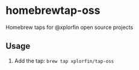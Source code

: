 # homebrewtap-oss
Homebrew taps for @xplorfin open source projects

## Usage

1. Add the tap: `brew tap xplorfin/tap-oss`
